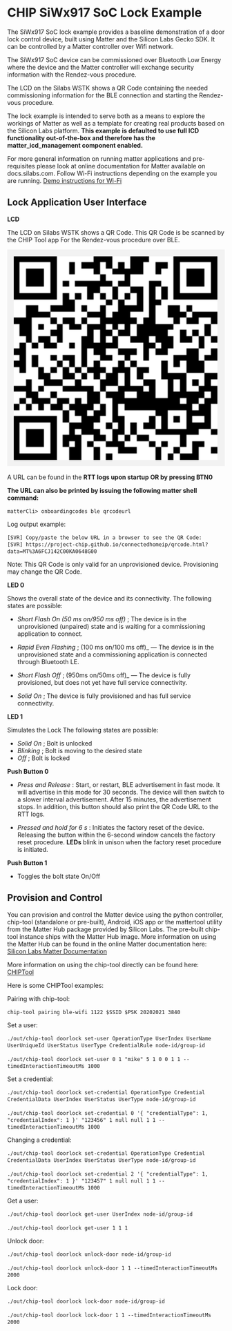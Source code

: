 # CHIP SiWx917 SoC Lock Example

The SiWx917 SoC lock example provides a baseline demonstration of a door lock control
device, built using Matter and the Silicon Labs Gecko SDK. It can be controlled by
a Matter controller over Wifi network.
    
The SiWx917 SoC device can be commissioned over Bluetooth Low Energy where the device
and the Matter controller will exchange security information with the Rendez-vous
procedure.
    
The LCD on the Silabs WSTK shows a QR Code containing the needed commissioning
information for the BLE connection and starting the Rendez-vous procedure.
    
The lock example is intended to serve both as a means to explore the
workings of Matter as well as a template for creating real products based on the
Silicon Labs platform. **This example is defaulted to use full ICD functionality
out-of-the-box and therefore has the matter_icd_management component enabled.**

For more general information on running matter applications and pre-requisites please look at online 
documentation for Matter available on docs.silabs.com. Follow Wi-Fi instructions depending on the example you are running.
[Demo instructions for Wi-Fi](https://docs.silabs.com/matter/2.5.0/matter-wifi)

## Lock Application User Interface

**LCD** 

The LCD on Silabs WSTK shows a QR Code. This QR Code is be scanned by the CHIP Tool app For the Rendez-vous procedure over BLE.

![QR Code](../../../image/qr_code_img.png)

A URL can be found in the **RTT logs upon startup OR by pressing BTN0**

**The URL can also be printed by issuing the following matter shell command:**

```shell
matterCli> onboardingcodes ble qrcodeurl
```

Log output example:

```shell
[SVR] Copy/paste the below URL in a browser to see the QR Code:
[SVR] https://project-chip.github.io/connectedhomeip/qrcode.html?data=MT%3A6FCJ142C00KA0648G00
```

Note: This QR Code is only valid for an unprovisioned device. Provisioning may change the QR Code.

**LED 0** 

Shows the overall state of the device and its connectivity. The following states are possible:

-   _Short Flash On (50 ms on/950 ms off)_ ; The device is in the unprovisioned (unpaired) state and is waiting for a commissioning application to connect.

-   _Rapid Even Flashing_ ; (100 ms on/100 ms off)_ &mdash; The device is in the unprovisioned state and a commissioning application is connected through Bluetooth LE.

-   _Short Flash Off_ ; (950ms on/50ms off)_ &mdash; The device is fully provisioned, but does not yet have full service connectivity.

-   _Solid On_ ; The device is fully provisioned and has full service connectivity.

**LED 1** 

Simulates the Lock The following states are possible:

-   _Solid On_ ; Bolt is unlocked
-   _Blinking_ ; Bolt is moving to the desired state
-   _Off_ ; Bolt is locked

**Push Button 0**

-   _Press and Release_ : Start, or restart, BLE advertisement in fast mode. It will advertise in this mode
for 30 seconds. The device will then switch to a slower interval advertisement.
After 15 minutes, the advertisement stops. In addition, this button should also print the QR Code URL to the RTT logs.

-   _Pressed and hold for 6 s_ : Initiates the factory reset of the device. Releasing the button within the 6-second window cancels the factory reset procedure. **LEDs** blink in unison when the factory reset procedure is initiated.

**Push Button 1** 

- Toggles the bolt state On/Off

## Provision and Control

You can provision and control the Matter device using the python controller, chip-tool (standalone or pre-built), Android, iOS app or the mattertool utility from the Matter Hub package provided by Silicon Labs. The pre-built chip-tool instance ships with the Matter Hub image. More information on using the Matter Hub can be found in the online Matter documentation here: [Silicon Labs Matter Documentation](https://docs.silabs.com/matter/2.5.0/matter-thread/raspi-img)


    
More information on using the chip-tool directly can be found here: [CHIPTool](https://github.com/project-chip/connectedhomeip/blob/master/examples/chip-tool/README.md)

Here is some CHIPTool examples:

Pairing with chip-tool:
```shell
chip-tool pairing ble-wifi 1122 $SSID $PSK 20202021 3840
```

Set a user:
```shell
./out/chip-tool doorlock set-user OperationType UserIndex UserName UserUniqueId UserStatus UserType CredentialRule node-id/group-id

./out/chip-tool doorlock set-user 0 1 "mike" 5 1 0 0 1 1 --timedInteractionTimeoutMs 1000
```

Set a credential:
```shell
./out/chip-tool doorlock set-credential OperationType Credential CredentialData UserIndex UserStatus UserType node-id/group-id

./out/chip-tool doorlock set-credential 0 '{ "credentialType": 1, "credentialIndex": 1 }' "123456" 1 null null 1 1 --timedInteractionTimeoutMs 1000
```

Changing a credential:
```shell
./out/chip-tool doorlock set-credential OperationType Credential CredentialData UserIndex UserStatus UserType node-id/group-id

./out/chip-tool doorlock set-credential 2 '{ "credentialType": 1, "credentialIndex": 1 }' "123457" 1 null null 1 1 --timedInteractionTimeoutMs 1000
```

Get a user:
```shell
./out/chip-tool doorlock get-user UserIndex node-id/group-id

./out/chip-tool doorlock get-user 1 1 1
```

Unlock door:
```shell
./out/chip-tool doorlock unlock-door node-id/group-id

./out/chip-tool doorlock unlock-door 1 1 --timedInteractionTimeoutMs 2000
```

Lock door:
```shell
./out/chip-tool doorlock lock-door node-id/group-id

./out/chip-tool doorlock lock-door 1 1 --timedInteractionTimeoutMs 2000
```
